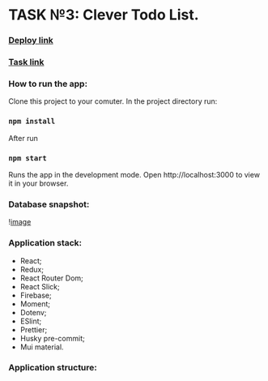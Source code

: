 # TASK №3: Clever Todo List.

### [Deploy link]()
### [Task link](https://docs.google.com/document/d/1heFuihWrsw14bCpUdr6fla9ysqE6IrsobSMKAOpBiKA/edit#)


### **How to run the app:**

Clone this project to your comuter.
In the project directory run:
### `npm install`

After run 
### `npm start` 

Runs the app in the development mode. Open http://localhost:3000 to view it in your browser.


### **Database snapshot:**
\![image](https://user-images.githubusercontent.com/87154042/211302190-cba689d1-103e-4ce1-9fd4-c4cd8135c785.png)


### **Application stack:**
 - React;
 - Redux; 
 - React Router Dom;
 - React Slick;
 - Firebase;
 - Moment;
 - Dotenv;
 - ESlint;
 - Prettier;
 - Husky pre-commit;
 - Mui material. 
 
 
 ### **Application structure:**
